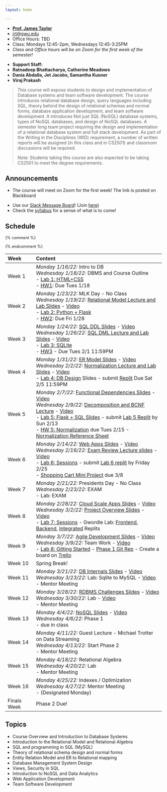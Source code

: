 ```yaml
---
layout: home

---
```

<div class="wrapper" markdown="0"><div class="footer-col-wrapper">
<div class="footer-col two-col-1">
    <ul class="contact-list">
        <li><a href="https://www.cs.seas.gwu.edu/james-taylor"><b>Prof. James Taylor</b></a></li>
        <li><a href="mailto:jrt@gwu.edu">jrt@gwu.edu</a></li>
        <li>Office Hours: TBD</li>
        <li>Class: Mondays 12:45-2pm, Wednesdays 12:45-3:25PM</li>
        <li><i>Class and Office hours will be on Zoom for the first week of the semester!</i></li>
    </ul>
</div>
<div class="footer-col two-col-2">
    <ul class="contact-list">
        <li><b>Support Staff:</b></li>
        <li><b>Ratnadeep Bhattacharya, Catherine Meadows</b></li>
	<li><b>Dania Abdalla, Jet Jacobs, Samantha Kusner</b></li>
	<li><b>Viraj Prakash</b></li>
    </ul>
    </div>
</div></div>

<blockquote>
This course will expose students to design and implementation of Database systems and team software development. The course introduces relational database design, query languages including SQL, theory behind the design of relational schemas and normal forms, database application development, and team software development.   It introduces  Not just SQL (NoSQL) database systems, types of NoSQL databases,  and design of NoSQL databases.  A semester long team project requiring the design and implementation of a relational database system and  full stack development.  As part of the Writing in the Disciplines (WID) requirement, a number of written reports will be assigned (in this class and in CS2501) and classroom discussions will be required.

Note: Students taking this course are also expected to be taking CS2501 to meet the degree requirements.
</blockquote>

## Announcements ##
 - The course will meet on Zoom for the first week! The link is posted on Blackboard
<!-- - You must complete [this short welcome survey](https://forms.gle/n8NQLQPSAnJxzogZ6) -->
 - Use our [Slack Message Board](https://gwu-cs2541-sp23.slack.com)! (Join [here](https://join.slack.com/t/gwu-cs2541-sp23/signup))
 - Check the [syllabus](/syllabus) for a sense of what is to come!

## Schedule

<div style="font-size:90%">

{% comment %}
<!-- Generated from: https://docs.google.com/spreadsheets/d/103QVFHUswHlAXzN5WUkTI4T6jo6w0xenXp5lP--D63M/edit#gid=0 -->
{% endcomment %}

| Week | Content |
|:---  |:--- |
| Week 1 | *Monday 1/16/22:* Intro to DB <br>*Wednesday 1/18/22:* DBMS and Course Outline <br> - [Lab 1: HTML+CSS](lab1/)<br> - [HW1](/hw1/): Due Tues 1/18 |
| Week 2 | *Monday 1/23/22:* MLK Day - No Class <br>*Wednesday 1/19/22:* [Relational Model Lecture and Lab Slides](slides/22-2-Relational-Model.pdf) - [Video](https://blackboard.gwu.edu/webapps/blackboard/content/launchLink.jsp?course_id=_363507_1&tool_id=_5071_1&tool_type=TOOL&mode=cpview&mode=reset)<br> - [Lab 2: Python + Flask](lab2/)<br> - [HW2](/hw2/): Due Fri 1/28 |
| Week 3 | *Monday 1/24/22:* [SQL DDL Slides](slides/22-3-sql.pdf) - [Video](https://blackboard.gwu.edu/webapps/blackboard/content/launchLink.jsp?course_id=_363507_1&tool_id=_5071_1&tool_type=TOOL&mode=cpview&mode=reset) <br>*Wednesday 1/26/22:* [SQL DML Lecture and Lab Slides](slides/22-3b-sql.pdf) - [Video](https://blackboard.gwu.edu/webapps/blackboard/content/launchLink.jsp?course_id=_363507_1&tool_id=_5071_1&tool_type=TOOL&mode=cpview&mode=reset)<br> - [Lab 3: SQLite](lab3/)<br> - [HW3](https://replit.com/team/cs2541s22/HW3-SQL-Selection) - Due Tues 2/1 11:59PM |
| Week 4 | *Monday 1/31/22:* [ER Model Slides](slides/22-4-ER-model.pdf) - [Video](https://blackboard.gwu.edu/webapps/blackboard/content/launchLink.jsp?course_id=_363507_1&tool_id=_5071_1&tool_type=TOOL&mode=cpview&mode=reset) <br>*Wednesday 2/2/22:* [Normalization Lecture and Lab Slides](slides/22-4b-normalization.pdf) - [Video](https://blackboard.gwu.edu/webapps/blackboard/content/launchLink.jsp?course_id=_363507_1&tool_id=_5071_1&tool_type=TOOL&mode=cpview&mode=reset)<br> - [Lab 4: DB Design](slides/22-lab4.pdf) Slides - submit [Replit](https://replit.com/team/cs2541s22/Lab4-Simple-Tables) Due Sat 2/5 11:59PM |
| Week 5 | *Monday 2/7/22:* [Functional Dependencies Slides](slides/22-5-func-dependencies.pdf) - [Video](https://blackboard.gwu.edu/webapps/blackboard/content/launchLink.jsp?course_id=_363507_1&tool_id=_5071_1&tool_type=TOOL&mode=cpview&mode=reset) <br>*Wednesday 2/9/22:* [Decomposition and BCNF Lecture](slides/22-5-func-dependencies.pdf) - [Video](https://blackboard.gwu.edu/webapps/blackboard/content/launchLink.jsp?course_id=_363507_1&tool_id=_5071_1&tool_type=TOOL&mode=cpview&mode=reset)<br> - [Lab 5: Flask + SQL Slides](slides/22-lab5.pdf) - submit [Lab 5 Replit](https://replit.com/team/cs2541s22/Lab5-Live-Exercise) by Sun 2/13<br> - [HW 5: Normalization](https://replit.com/team/cs2541s22/HW5-Normalization)  due Tues 2/15 - [Normalization Reference Sheet](/slides/sheet-normal-forms.pdf) |
| Week 6 | *Monday 2/14/22:* [Web Apps Slides](slides/22-6-shopping-cart.pdf) - [Video](https://blackboard.gwu.edu/webapps/blackboard/content/launchLink.jsp?course_id=_363507_1&tool_id=_5071_1&tool_type=TOOL&mode=cpview&mode=reset) <br>*Wednesday 2/16/22:* [Exam Review Lecture slides](slides/22-6-exam-review.pdf) - [Video](https://blackboard.gwu.edu/webapps/blackboard/content/launchLink.jsp?course_id=_363507_1&tool_id=_5071_1&tool_type=TOOL&mode=cpview&mode=reset)<br> - [Lab 6: Sessions](slides/22-lab6.pdf) - submit [Lab 6 replit](https://replit.com/team/cs2541s22/Lab6-Login-Page) by Friday 2/25 <br> - [Shopping Cart Mini Project](/cart) due 3/8 |
| Week 7 | *Monday 2/21/22:* Presidents Day - No Class <br>*Wednesday 2/23/22:* EXAM<br> - Lab: EXAM |
| Week 8 | *Monday 2/28/22:* [Cloud Scale Apps Slides](slides/22-8-cloud-data.pdf) - [Video](https://blackboard.gwu.edu/webapps/blackboard/content/launchLink.jsp?course_id=_363507_1&tool_id=_5071_1&tool_type=TOOL&mode=cpview&mode=reset) <br>*Wednesday 3/2/22:* [Project Overview Slides](slides/22-8b-project.pdf) - [Video](https://blackboard.gwu.edu/webapps/blackboard/content/launchLink.jsp?course_id=_363507_1&tool_id=_5071_1&tool_type=TOOL&mode=cpview&mode=reset)<br> - [Lab 7: Sessions](slides/22-lab7.pdf) - Gwordle Lab: [Frontend](https://replit.com/team/cs2541s22/gwordle-front), [Backend](https://replit.com/team/cs2541s22/gwordle-back), [Integrated](https://replit.com/team/cs2541s22/gwordle-integrated) Replits |
| Week 9 | *Monday 3/7/22:* [Agile Development Slides](slides/22-9a-agile.pdf) - [Video](https://blackboard.gwu.edu/webapps/blackboard/content/launchLink.jsp?course_id=_363507_1&tool_id=_5071_1&tool_type=TOOL&mode=cpview&mode=reset) <br>*Wednesday 3/9/22:* Team Work - [Video](https://blackboard.gwu.edu/webapps/blackboard/content/launchLink.jsp?course_id=_363507_1&tool_id=_5071_1&tool_type=TOOL&mode=cpview&mode=reset)<br> - [Lab 8: Gitting Started](slides/22-lab8.pdf) - [Phase 1 Git Rep](https://classroom.github.com/a/Zu4anc6u) - Create a board on [Trello](https://trello.com) |
| Week 10 | Spring Break! |
| Week 11 | *Monday 3/21/22:* [DB Internals Slides](slides/22-11a-dbms-internals.pdf) - [Video](https://blackboard.gwu.edu/webapps/blackboard/content/launchLink.jsp?course_id=_363507_1&tool_id=_5071_1&tool_type=TOOL&mode=cpview&mode=reset) <br>*Wednesday 3/23/22:* Lab: Sqlite to MySQL - [Video](https://blackboard.gwu.edu/webapps/blackboard/content/launchLink.jsp?course_id=_363507_1&tool_id=_5071_1&tool_type=TOOL&mode=cpview&mode=reset)<br> - Mentor Meeting |
| Week 12 | *Monday 3/28/22:* [RDBMS Challenges Slides](slides/22-12-rdbms-challenges.pdf) - [Video](https://blackboard.gwu.edu/webapps/blackboard/content/launchLink.jsp?course_id=_363507_1&tool_id=_5071_1&tool_type=TOOL&mode=cpview&mode=reset) <br>*Wednesday 3/30/22:* Lab - [Video](https://blackboard.gwu.edu/webapps/blackboard/content/launchLink.jsp?course_id=_363507_1&tool_id=_5071_1&tool_type=TOOL&mode=cpview&mode=reset)<br> - Mentor Meeting |
| Week 13 | *Monday 4/4/22:* [NoSQL Slides](slides/22-12-rdbms-challenges.pdf) - [Video](https://blackboard.gwu.edu/webapps/blackboard/content/launchLink.jsp?course_id=_363507_1&tool_id=_5071_1&tool_type=TOOL&mode=cpview&mode=reset) <br>*Wednesday 4/6/22:* Phase 1<br> - due in class |
| Week 14 | *Monday 4/11/22:* Guest Lecture - Michael Trotter on Data Streaming <br>*Wednesday 4/13/22:* Start Phase 2<br> - Mentor Meeting |
| Week 15 | *Monday 4/18/22:* Relational Algebra <br>*Wednesday 4/20/22:* Lab<br> - Mentor Meeting |
| Week 16 | *Monday 4/25/22:* Indexes / Optimization <br>*Wednesday 4/27/22:* Mentor Meeting<br> - (Designated Monday) |
|Finals Week | Phase 2 Due! | 

</div>

## Topics ##

 - Course Overview and Introduction to Database Systems
 - Introduction to the Relational Model and Relational Algebra
 - SQL and programming in SQL (MySQL)
 - Theory of relational schema design and normal forms
 - Entity Relation Model and ER to Relational mapping
 - Database Management System Design
 - Views, Security in SQL
 - Introduction to NoSQL and Data Analytics 
 - Web Application Development
 - Team Software Development 
